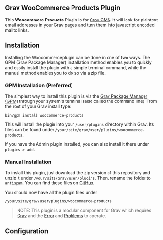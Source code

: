 ## Grav WooCommerce Products Plugin
This **Woocommere Products** Plugin is for [Grav CMS](http://github.com/getgrav/grav). It will look for plaintext email addresses in your Grav pages and turn them into javascript encoded mailto links.

## Installation

Installing the Woocommerceplugin can be done in one of two ways. The GPM (Grav Package Manager) installation method enables you to quickly and easily install the plugin with a simple terminal command, while the manual method enables you to do so via a zip file.

### GPM Installation (Preferred)

The simplest way to install this plugin is via the [Grav Package Manager (GPM)](http://learn.getgrav.org/advanced/grav-gpm) through your system's terminal (also called the command line). From the root of your Grav install type:

    bin/gpm install woocommerce-products

This will install the plugin into your `/user/plugins` directory within Grav. Its files can be found under `/your/site/grav/user/plugins/woocommerce-products`.

If you have the Admin plugin installed, you can also install it there under `plugins > add`.

### Manual Installation

To install this plugin, just download the zip version of this repository and unzip it under `/your/site/grav/user/plugins`. Then, rename the folder to `antispam`. You can find these files on [GitHub](https://github.com/estratos/grav-woocommerce-products/).

You should now have all the plugin files under

    /your/site/grav/user/plugins/woocommerce-products

> NOTE: This plugin is a modular component for Grav which requires [Grav](http://github.com/getgrav/grav) and the [Error](https://github.com/getgrav/grav-plugin-error) and [Problems](https://github.com/getgrav/grav-plugin-problems) to operate.
## Configuration
